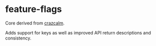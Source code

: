 # feature-flags
Core derived from [crazcalm](https://github.com/crazcalm/feature-flags/tree/main).

Adds support for keys as well as improved API return descriptions and consistency.